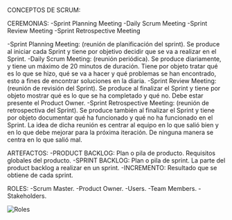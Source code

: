 
CONCEPTOS DE SCRUM:


CEREMONIAS:
-Sprint Planning Meeting
-Daily Scrum Meeting
-Sprint Review Meeting
-Sprint Retrospective Meeting

-Sprint Planning Meeting: (reunión de planificación del sprint). Se produce al iniciar cada Sprint y tiene por objetivo decidir que se va a realizar en el Sprint.
-Daily Scrum Meeting: (reunión periódica). Se produce diariamente, y tiene un máximo de 20 minutos de duración. Tiene por objeto tratar qué es lo que se hizo, qué se va a hacer y qué problemas se han encontrado, esto a fines de encontrar soluciones en la diaria.
-Sprint Review Meeting: (reunión de revisión del Sprint). Se produce al finalizar el Sprint y tiene por objeto mostrar qué es lo que se ha completado y qué no. Debe estar presente el Product Owner.
-Sprint Retrospective Meeting: (reunión de retrospectiva del Sprint). Se produce también al finalizar el Sprint y tiene por objeto documentar qué ha funcionado y qué no ha funcionado en el Sprint. La idea de dicha reunión es centrar al equipo en lo que salió bien y en lo que debe mejorar para la próxima iteración. De ninguna manera se centra en lo que salió mal.

ARTEFACTOS:
-PRODUCT BACKLOG: Plan o pila de producto. Requisitos globales del producto.
-SPRINT BACKLOG: Plan o pila de sprint. La parte del product backlog a realizar en un sprint.
-INCREMENTO: Resultado que se obtiene de cada sprint.

ROLES:
-Scrum Master.
-Product Owner.
-Users.
-Team Members.
-Stakeholders.

![Roles](https://user-images.githubusercontent.com/106499760/175543437-9f3a1a16-5151-446d-9185-9d7224e34f12.jpg)
